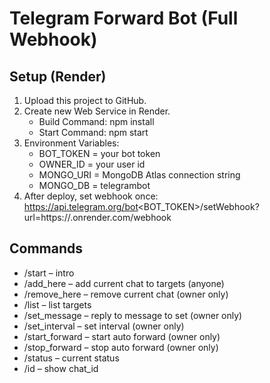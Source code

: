 # Telegram Forward Bot (Full Webhook)

## Setup (Render)
1. Upload this project to GitHub.
2. Create new Web Service in Render.
   - Build Command: npm install
   - Start Command: npm start
3. Environment Variables:
   - BOT_TOKEN = your bot token
   - OWNER_ID = your user id
   - MONGO_URI = MongoDB Atlas connection string
   - MONGO_DB = telegrambot
4. After deploy, set webhook once:
   https://api.telegram.org/bot<BOT_TOKEN>/setWebhook?url=https://<your-app>.onrender.com/webhook

## Commands
- /start – intro
- /add_here – add current chat to targets (anyone)
- /remove_here – remove current chat (owner only)
- /list – list targets
- /set_message – reply to message to set (owner only)
- /set_interval <minutes> – set interval (owner only)
- /start_forward – start auto forward (owner only)
- /stop_forward – stop auto forward (owner only)
- /status – current status
- /id – show chat_id
